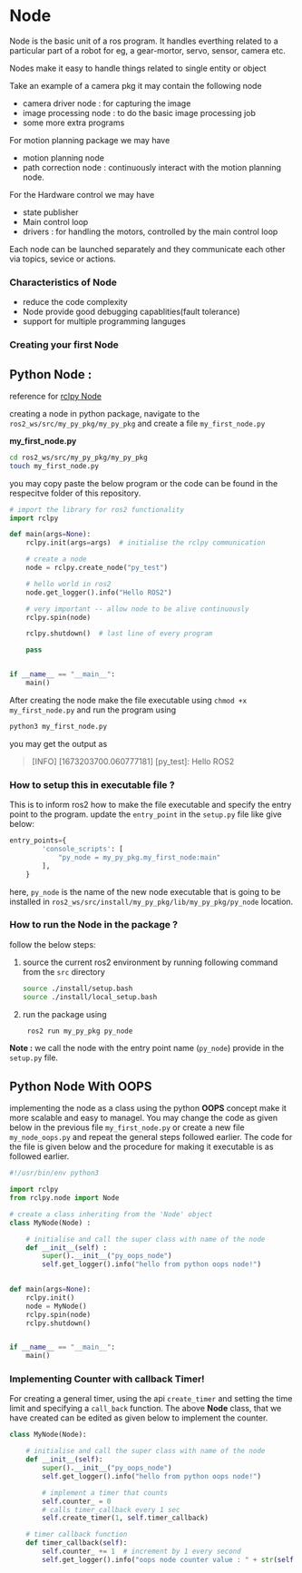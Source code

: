 # Node

Node is the basic unit of a ros program. It handles everthing related to a particular part of a robot for eg, a gear-mortor, servo, sensor, camera etc.

Nodes make it easy to handle things related to single entity or object

Take an example of a camera pkg it may contain the following node

- camera driver node : for capturing the image
- image processing node : to do the basic image processing job
- some more extra programs

For motion planning package we may have

- motion planning node
- path correction node : continuously interact with the motion planning node.

For the Hardware control we may have

- state publisher
- Main control loop
- drivers : for handling the motors, controlled by the main control loop

Each node can be launched separately and they communicate each other via topics, sevice or actions.

### Characteristics of Node

- reduce the code complexity
- Node provide good debugging capablities(fault tolerance)
- support for multiple programming languges

### Creating your first Node

## Python Node :

reference for [rclpy Node](https://docs.ros2.org/latest/api/rclpy/api/node.html)

creating a node in python package, navigate to the `ros2_ws/src/my_py_pkg/my_py_pkg` and create a file `my_first_node.py`

**my_first_node.py**

```bash
cd ros2_ws/src/my_py_pkg/my_py_pkg
touch my_first_node.py
```

you may copy paste the below program or the code can be found in the respecitve folder of this repository.

```python
# import the library for ros2 functionality
import rclpy

def main(args=None):
    rclpy.init(args=args)  # initialise the rclpy communication

    # create a node
    node = rclpy.create_node("py_test")

    # hello world in ros2
    node.get_logger().info("Hello ROS2")

    # very important -- allow node to be alive continuously
    rclpy.spin(node)

    rclpy.shutdown()  # last line of every program

    pass


if __name__ == "__main__":
    main()

```

After creating the node make the file executable using `chmod +x my_first_node.py` and run the program using

```bash
python3 my_first_node.py
```

you may get the output as

> [INFO] [1673203700.060777181] [py_test]: Hello ROS2

### How to setup this in executable file ?

This is to inform ros2 how to make the file executable and specify the entry point to the program. update the `entry_point` in the `setup.py` file like give below:

```python
entry_points={
        'console_scripts': [
            "py_node = my_py_pkg.my_first_node:main"
        ],
    }
```

here, `py_node` is the name of the new node executable that is going to be installed in `ros2_ws/src/install/my_py_pkg/lib/my_py_pkg/py_node` location.

### How to run the Node in the package ?

follow the below steps:

1. source the current ros2 environment by running following command from the `src` directory
   ```bash
   source ./install/setup.bash
   source ./install/local_setup.bash
   ```
2. run the package using

   ```bash
    ros2 run my_py_pkg py_node
   ```

**Note :** we call the node with the entry point name (`py_node`) provide in the `setup.py` file.


## Python Node With OOPS

implementing the node as a class using the python **OOPS** concept make it more scalable and easy to managel. You may change the code as given below in the previous file  `my_first_node.py` or create a new file  `my_node_oops.py` and repeat the general steps followed earlier. The code for the file is given below and the procedure for making it executable is as followed earlier.

```python
#!/usr/bin/env python3

import rclpy
from rclpy.node import Node

# create a class inheriting from the 'Node' object
class MyNode(Node) :

    # initialise and call the super class with name of the node
    def __init__(self) :
        super().__init__("py_oops_node")
        self.get_logger().info("hello from python oops node!")
    

def main(args=None):
    rclpy.init()
    node = MyNode()
    rclpy.spin(node)
    rclpy.shutdown()


if __name__ == "__main__":
    main()


```

### Implementing Counter with callback Timer!

For creating a general timer, using the api `create_timer` and setting the time limit and specifying a `call_back` function. The above **Node** class, that we have created can be edited as given below to implement the counter.

```python
class MyNode(Node):

    # initialise and call the super class with name of the node
    def __init__(self):
        super().__init__("py_oops_node")
        self.get_logger().info("hello from python oops node!")

        # implement a timer that counts
        self.counter_ = 0
        # calls timer_callback every 1 sec
        self.create_timer(1, self.timer_callback)

    # timer callback function
    def timer_callback(self):
        self.counter_ += 1  # increment by 1 every second
        self.get_logger().info("oops node counter value : " + str(self.counter_))

```
